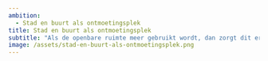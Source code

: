 ```yaml
---
ambition: 
  - Stad en buurt als ontmoetingsplek
title: Stad en buurt als ontmoetingsplek
subtitle: "Als de openbare ruimte meer gebruikt wordt, dan zorgt dit ervoor dat mensen zich meeer thuis voelen in de buurt"
image: /assets/stad-en-buurt-als-ontmoetingsplek.png
---
```

